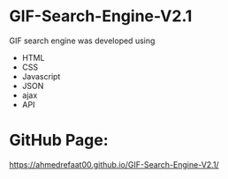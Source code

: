 # GIF-Search-Engine-V2.1

GIF search engine was developed using
- HTML 
- CSS
- Javascript
- JSON 
- ajax
- API

# GitHub Page:
https://ahmedrefaat00.github.io/GIF-Search-Engine-V2.1/
